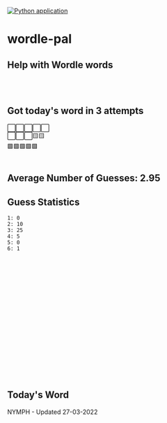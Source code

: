 [![Python application](https://github.com/schleising/wordle-pal/actions/workflows/python-app.yml/badge.svg)](https://github.com/schleising/wordle-pal/actions/workflows/python-app.yml)
# wordle-pal
## Help with Wordle words
</br>
</br>

## Got today's word in 3 attempts</br>
⬜⬜⬜⬜⬜\
⬜⬜⬜🟨🟨\
🟩🟩🟩🟩🟩\
</br>
## Average Number of Guesses: 2.95</br>
## Guess Statistics</br>
    1: 0
    2: 10
    3: 25
    4: 5
    5: 0
    6: 1
</br>
</br>
</br>
</br>
</br>
</br>
</br>
</br>
</br>
</br>
</br>
</br>
</br>
</br>
</br>
</br>

## Today's Word
NYMPH - Updated 27-03-2022
